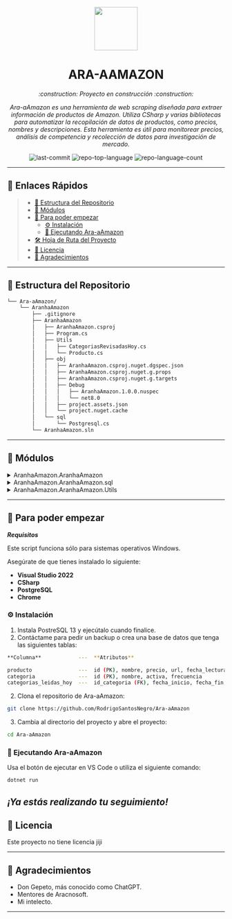 <p align="center">
  <img src="https://cdn-icons-png.flaticon.com/512/6295/6295417.png" width="100" />
</p>
<p align="center">
    <h1 align="center">ARA-AAMAZON</h1>
</p>
<p align="center">
    <em>:construction: Proyecto en construcción :construction:</em>
</p>
<p align="center">
    <em>
      Ara-aAmazon es una herramienta de web scraping diseñada para extraer información de productos de Amazon. Utiliza CSharp y varias bibliotecas para automatizar la recopilación de datos de productos, como precios, nombres y descripciones. Esta herramienta es útil para monitorear precios, análisis de competencia y recolección de datos para investigación de mercado.
    </em>
</p>
<p align="center">
<img src="https://img.shields.io/github/last-commit/RodrigoSantosNegro/Ara-aAmazon?style=flat&logo=git&logoColor=white&color=0080ff" alt="last-commit">
<img src="https://img.shields.io/github/languages/top/RodrigoSantosNegro/Ara-aAmazon?style=flat&color=0080ff" alt="repo-top-language">
<img src="https://img.shields.io/github/languages/count/RodrigoSantosNegro/Ara-aAmazon?style=flat&color=0080ff" alt="repo-language-count">
<p>

<hr>

## 🔗 Enlaces Rápidos

> - [📂 Estructura del Repositorio](#-estructura-del-repositorio)
> - [🧩 Módulos](#-módulos)
> - [🚀 Para poder empezar](#-comenzando)
>   - [⚙️ Instalación](#️-instalación)
>   - [🤖 Ejecutando Ara-aAmazon](#-ejecutando-ara-aamazon)
> - [🛠 Hoja de Ruta del Proyecto](#-hoja-de-ruta-del-proyecto)
> - [📄 Licencia](#-licencia)
> - [👏 Agradecimientos](#-agradecimientos)

---

## 📂 Estructura del Repositorio

```sh
└── Ara-aAmazon/
    └── AranhaAmazon
        ├── .gitignore
        ├── AranhaAmazon
        │   ├── AranhaAmazon.csproj
        │   ├── Program.cs
        │   ├── Utils
        │   │   ├── CategoriasRevisadasHoy.cs
        │   │   └── Producto.cs
        │   ├── obj
        │   │   ├── AranhaAmazon.csproj.nuget.dgspec.json
        │   │   ├── AranhaAmazon.csproj.nuget.g.props
        │   │   ├── AranhaAmazon.csproj.nuget.g.targets
        │   │   ├── Debug
        │   │   │   ├── AranhaAmazon.1.0.0.nuspec
        │   │   │   └── net8.0
        │   │   ├── project.assets.json
        │   │   └── project.nuget.cache
        │   └── sql
        │       └── Postgresql.cs
        └── AranhaAmazon.sln
```

---

## 🧩 Módulos

<details closed><summary>AranhaAmazon.AranhaAmazon</summary>

| File                                                                                                                               | Summary                                                                   |
| ---                                                                                                                                | ---                                                                       |
| [Program.cs](https://github.com/RodrigoSantosNegro/Ara-aAmazon/blob/master/AranhaAmazon/AranhaAmazon/Program.cs)                   | Clase principal donde se encuentra el script con las búsquedas a Amazon   |

</details>

<details closed><summary>AranhaAmazon.AranhaAmazon.sql</summary>

| File                                                                                                                       | Summary                                                                 |
| ---                                                                                                                        | ---                                                                     |
| [Postgresql.cs](https://github.com/RodrigoSantosNegro/Ara-aAmazon/blob/master/AranhaAmazon/AranhaAmazon/sql/Postgresql.cs) | Se almacenan las funciones con las consultas SQL a Postgre              |

</details>

<details closed><summary>AranhaAmazon.AranhaAmazon.Utils</summary>

| File                                                                                                                                                 | Summary                                                                               |
| ---                                                                                                                                                  | ---                                                                                   |
| [Producto.cs](https://github.com/RodrigoSantosNegro/Ara-aAmazon/blob/master/AranhaAmazon/AranhaAmazon/Utils/Producto.cs)                             | Atributos que nos interesan de cada producto                                          |
| [CategoriasRevisadasHoy.cs](https://github.com/RodrigoSantosNegro/Ara-aAmazon/blob/master/AranhaAmazon/AranhaAmazon/Utils/CategoriasRevisadasHoy.cs) | En desarrollo, no tiene utilidad ahora mismo                                          |

</details>

---

## 🚀 Para poder empezar

***Requisitos***

Este script funciona sólo para sistemas operativos Windows.

Asegúrate de que tienes instalado lo siguiente:

* **Visual Studio 2022**
* **CSharp**
* **PostgreSQL**
* **Chrome**

### ⚙️ Instalación

1. Instala PostreSQL 13 y ejecútalo cuando finalice.
2. Contáctame para pedir un backup o crea una base de datos que tenga las siguientes tablas:

```sh
**Columna**            ---  **Atributos**

producto               ---  id (PK), nombre, precio, url, fecha_lectura, oferta, categoria, id_categoria (FK)
categoria              ---  id (PK), nombre, activa, frecuencia
categorias_leidas_hoy  ---  id_categoria (FK), fecha_inicio, fecha_fin, estimado, real
```

2. Clona el repositorio de Ara-aAmazon:

```sh
git clone https://github.com/RodrigoSantosNegro/Ara-aAmazon
```

3. Cambia al directorio del proyecto y abre el proyecto:

```sh
cd Ara-aAmazon
```

### 🤖 Ejecutando Ara-aAmazon

Usa el botón de ejecutar en VS Code o utiliza el siguiente comando:

```sh
dotnet run
```

***¡Ya estás realizando tu seguimiento!***
---

## 📄 Licencia

Este proyecto no tiene licencia jiji

---

## 👏 Agradecimientos

- Don Gepeto, más conocido como ChatGPT.
- Mentores de Aracnosoft.
- Mi intelecto.

---
